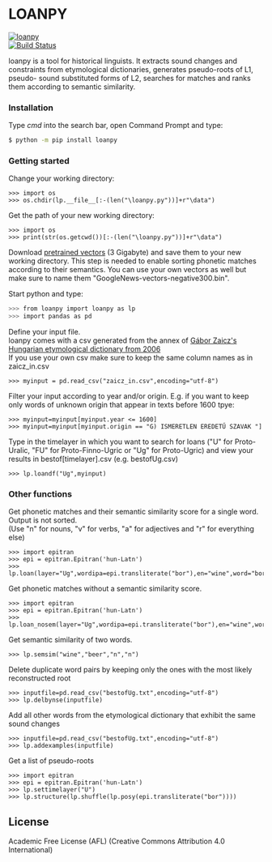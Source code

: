 # LOANPY

[![loanpy](https://github.com/martino-vic/Framework-for-computer-aided-borrowing-detection/blob/master/white_logo_dark_background.jpg)](https://pypi.org/project/loanpy/)  
[![Build Status](https://about.zenodo.org/static/img/logos/zenodo-gradient-square.svg)](https://zenodo.org/record/4009627#.X26Z_2gzaUk)

loanpy is a tool for historical linguists. It extracts sound changes and constraints from etymological dictionaries, generates pseudo-roots of L1, pseudo- sound substituted forms of L2, searches for matches and ranks them according to semantic similarity.

### Installation

Type _cmd_ into the search bar, open Command Prompt and type:

```sh
$ python -m pip install loanpy
```

### Getting started
Change your working directory:
```
>>> import os
>>> os.chdir(lp.__file__[:-(len("\loanpy.py"))]+r"\data")
```
Get the path of your new working directory:
```
>>> import os
>>> print(str(os.getcwd())[:-(len("\loanpy.py"))]+r"\data")
```
Download [pretrained vectors](https://drive.google.com/file/d/0B7XkCwpI5KDYNlNUTTlSS21pQmM/edit) (3 Gigabyte) and save them to your new working directory. This step is needed to enable sorting phonetic matches according to their semantics. You can use your own vectors as well but make sure to name them "GoogleNews-vectors-negative300.bin".

Start python and type:

```sh
>>> from loanpy import loanpy as lp
>>> import pandas as pd
```
Define your input file.  
loanpy comes with a csv generated from the annex of [Gábor Zaicz's Hungarian etymological dictionary from 2006](https://regi.tankonyvtar.hu/hu/tartalom/tinta/TAMOP-4_2_5-09_Etimologiai_szotar/adatok.html)  
If you use your own csv make sure to keep the same column names as in zaicz_in.csv 
```
>>> myinput = pd.read_csv("zaicz_in.csv",encoding="utf-8")
```

Filter your input according to year and/or origin.
E.g. if you want to keep only words of unknown origin that appear in texts before 1600 tpye:
```
>>> myinput=myinput[myinput.year <= 1600]
>>> myinput=myinput[myinput.origin == "G) ISMERETLEN EREDETŰ SZAVAK "]
```

Type in the timelayer in which you want to search for loans ("U" for Proto-Uralic, "FU" for Proto-Finno-Ugric or "Ug" for Proto-Ugric) and view your results in bestof[timelayer].csv (e.g. bestofUg.csv)

```
>>> lp.loandf("Ug",myinput)
```
### Other functions
Get phonetic matches and their semantic similarity score for a single word. Output is not sorted.  
(Use "n" for nouns, "v" for verbs, "a" for adjectives and "r" for everything else)
```
>>> import epitran
>>> epi = epitran.Epitran('hun-Latn')
>>> lp.loan(layer="Ug",wordipa=epi.transliterate("bor"),en="wine",word="bor",pos_hun="n")
```
Get phonetic matches without a semantic similarity score.  
```
>>> import epitran
>>> epi = epitran.Epitran('hun-Latn')
>>> lp.loan_nosem(layer="Ug",wordipa=epi.transliterate("bor"),en="wine",word="bor",pos_hun="n")
```

Get semantic similarity of two words.
```
>>> lp.semsim("wine","beer","n","n")
```

Delete duplicate word pairs by keeping only the ones with the most likely reconstructed root
```
>>> inputfile=pd.read_csv("bestofUg.txt",encoding="utf-8")
>>> lp.delbynse(inputfile)
```
Add all other words from the etymological dictionary that exhibit the same sound changes
```
>>> inputfile=pd.read_csv("bestofUg.txt",encoding="utf-8")
>>> lp.addexamples(inputfile)
```
Get a list of pseudo-roots
```
>>> import epitran
>>> epi = epitran.Epitran('hun-Latn')
>>> lp.settimelayer("U")
>>> lp.structure(lp.shuffle(lp.posy(epi.transliterate("bor"))))
```


License
----

Academic Free License (AFL) (Creative Commons Attribution 4.0 International)
